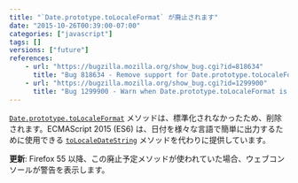 ```yaml
---
title: "`Date.prototype.toLocaleFormat` が廃止されます"
date: "2015-10-26T00:39:00-07:00"
categories: ["javascript"]
tags: []
versions: ["future"]
references:
    - url: "https://bugzilla.mozilla.org/show_bug.cgi?id=818634"
      title: "Bug 818634 - Remove support for Date.prototype.toLocaleFormat"
    - url: "https://bugzilla.mozilla.org/show_bug.cgi?id=1299900"
      title: "Bug 1299900 - Warn when Date.prototype.toLocaleFormat is used"
---
```

[`Date.prototype.toLocaleFormat`](https://developer.mozilla.org/ja/docs/Web/JavaScript/Reference/Global_Objects/Date/toLocaleFormat) メソッドは、標準化されなかったため、削除されます。ECMAScript 2015 (ES6) は、日付を様々な言語で簡単に出力するために使用できる [`toLocaleDateString`](https://developer.mozilla.org/ja/docs/Web/JavaScript/Reference/Global_Objects/Date/toLocaleDateString) メソッドを代わりに提供しています。

**更新**: Firefox 55 以降、この廃止予定メソッドが使われていた場合、ウェブコンソールが警告を表示します。

